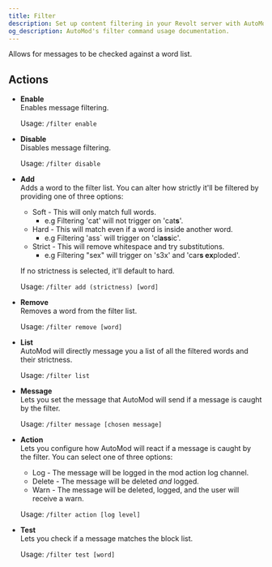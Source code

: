 ```yaml
---
title: Filter
description: Set up content filtering in your Revolt server with AutoMod. Block inappropriate content, spam, and unwanted messages automatically.
og_description: AutoMod's filter command usage documentation.
---
```


Allows for messages to be checked against a word list.

## Actions

- **Enable** \
  Enables message filtering.

  Usage: `/filter enable`

- **Disable** \
  Disables message filtering.

  Usage: `/filter disable`

- **Add** \
  Adds a word to the filter list. You can alter how strictly it'll be filtered by providing one of three options:

  - Soft - This will only match full words.
    - e.g Filtering 'cat' will not trigger on 'cat**s**'.
  - Hard - This will match even if a word is inside another word.
    - e.g Filtering 'ass` will trigger on 'cl**ass**ic'.
  - Strict - This will remove whitespace and try substitutions.
    - e.g Filtering "sex" will trigger on 's3x' and 'car**s ex**ploded'.

  If no strictness is selected, it'll default to hard.

  Usage: `/filter add (strictness) [word]`

- **Remove** \
  Removes a word from the filter list.

  Usage: `/filter remove [word]`

- **List** \
  AutoMod will directly message you a list of all the filtered words and their strictness.

  Usage: `/filter list`

- **Message** \
  Lets you set the message that AutoMod will send if a message is caught by the filter.

  Usage: `/filter message [chosen message]`

- **Action** \
  Lets you configure how AutoMod will react if a message is caught by the filter. You can select one of three options:

  - Log - The message will be logged in the mod action log channel.
  - Delete - The message will be deleted _and_ logged.
  - Warn - The message will be deleted, logged, and the user will receive a warn.

  Usage: `/filter action [log level]`

- **Test** \
  Lets you check if a message matches the block list.

  Usage: `/filter test [word]`
